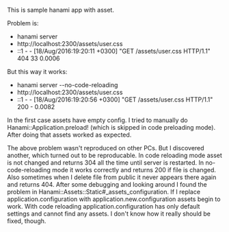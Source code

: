 This is sample hanami app with asset.

Problem is:
* hanami server
* http://localhost:2300/assets/user.css
* ::1 - - [18/Aug/2016:19:20:11 +0300] "GET /assets/user.css HTTP/1.1" 404 33 0.0006

But this way it works:
* hanami server --no-code-reloading
* http://localhost:2300/assets/user.css
* ::1 - - [18/Aug/2016:19:20:56 +0300] "GET /assets/user.css HTTP/1.1" 200 - 0.0082

In the first case assets have empty config. I tried to manually do Hanami::Application.preload! (which is skipped in code preloading mode). After doing that assets worked as expected.


The above problem wasn't reproduced on other PCs. But I discovered another, which turned out to be reproducable.
In code reloading mode asset is not changed and returns 304 all the time until server is restarted. In no-code-reloading mode it works correctly and returns 200 if file is changed.
Also sometimes when I delete file from public it never appears there again and returns 404.
After some debugging and looking around I found the problem in Hanami::Assets::Static#_assets_configuration. If I replace application.configuration with application.new.configuration assets begin to work. With code reloading application.configuration has only default settings and cannot find any assets. I don't know how it really should be fixed, though. 
